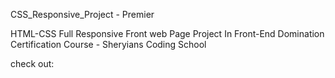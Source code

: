 CSS_Responsive_Project - Premier

HTML-CSS Full Responsive Front web Page Project In Front-End Domination Certification Course - Sheryians Coding School

check out:
